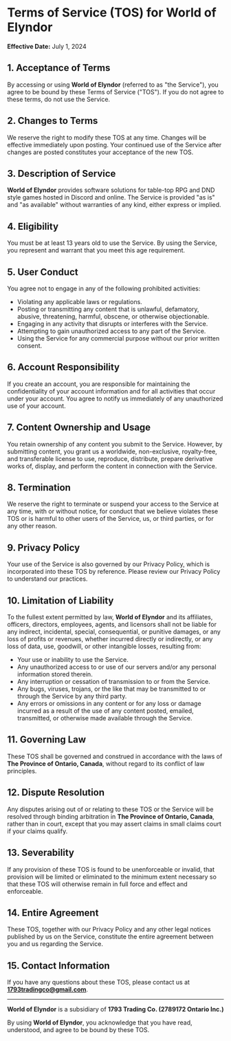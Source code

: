 # Terms of Service (TOS) for World of Elyndor

**Effective Date:** July 1, 2024

## 1. Acceptance of Terms
By accessing or using **World of Elyndor** (referred to as "the Service"), you agree to be bound by these Terms of Service ("TOS"). If you do not agree to these terms, do not use the Service.

## 2. Changes to Terms
We reserve the right to modify these TOS at any time. Changes will be effective immediately upon posting. Your continued use of the Service after changes are posted constitutes your acceptance of the new TOS.

## 3. Description of Service
**World of Elyndor** provides software solutions for table-top RPG and DND style games hosted in Discord and online. The Service is provided "as is" and "as available" without warranties of any kind, either express or implied.

## 4. Eligibility
You must be at least 13 years old to use the Service. By using the Service, you represent and warrant that you meet this age requirement.

## 5. User Conduct
You agree not to engage in any of the following prohibited activities:
- Violating any applicable laws or regulations.
- Posting or transmitting any content that is unlawful, defamatory, abusive, threatening, harmful, obscene, or otherwise objectionable.
- Engaging in any activity that disrupts or interferes with the Service.
- Attempting to gain unauthorized access to any part of the Service.
- Using the Service for any commercial purpose without our prior written consent.

## 6. Account Responsibility
If you create an account, you are responsible for maintaining the confidentiality of your account information and for all activities that occur under your account. You agree to notify us immediately of any unauthorized use of your account.

## 7. Content Ownership and Usage
You retain ownership of any content you submit to the Service. However, by submitting content, you grant us a worldwide, non-exclusive, royalty-free, and transferable license to use, reproduce, distribute, prepare derivative works of, display, and perform the content in connection with the Service.

## 8. Termination
We reserve the right to terminate or suspend your access to the Service at any time, with or without notice, for conduct that we believe violates these TOS or is harmful to other users of the Service, us, or third parties, or for any other reason.

## 9. Privacy Policy
Your use of the Service is also governed by our Privacy Policy, which is incorporated into these TOS by reference. Please review our Privacy Policy to understand our practices.

## 10. Limitation of Liability
To the fullest extent permitted by law, **World of Elyndor** and its affiliates, officers, directors, employees, agents, and licensors shall not be liable for any indirect, incidental, special, consequential, or punitive damages, or any loss of profits or revenues, whether incurred directly or indirectly, or any loss of data, use, goodwill, or other intangible losses, resulting from:
- Your use or inability to use the Service.
- Any unauthorized access to or use of our servers and/or any personal information stored therein.
- Any interruption or cessation of transmission to or from the Service.
- Any bugs, viruses, trojans, or the like that may be transmitted to or through the Service by any third party.
- Any errors or omissions in any content or for any loss or damage incurred as a result of the use of any content posted, emailed, transmitted, or otherwise made available through the Service.

## 11. Governing Law
These TOS shall be governed and construed in accordance with the laws of **The Province of Ontario, Canada**, without regard to its conflict of law principles.

## 12. Dispute Resolution
Any disputes arising out of or relating to these TOS or the Service will be resolved through binding arbitration in **The Province of Ontario, Canada**, rather than in court, except that you may assert claims in small claims court if your claims qualify.

## 13. Severability
If any provision of these TOS is found to be unenforceable or invalid, that provision will be limited or eliminated to the minimum extent necessary so that these TOS will otherwise remain in full force and effect and enforceable.

## 14. Entire Agreement
These TOS, together with our Privacy Policy and any other legal notices published by us on the Service, constitute the entire agreement between you and us regarding the Service.

## 15. Contact Information
If you have any questions about these TOS, please contact us at **1793tradingco@gmail.com**.

---

**World of Elyndor** is a subsidiary of **1793 Trading Co. (2789172 Ontario Inc.)**

By using **World of Elyndor**, you acknowledge that you have read, understood, and agree to be bound by these TOS.
